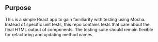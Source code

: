 ## Purpose

This is a simple React app to gain familiarity with testing using Mocha. Instead of specific unit tests, this repo contains tests that care about the final HTML output of components. The testing suite should remain flexible for refactoring and updating method names.